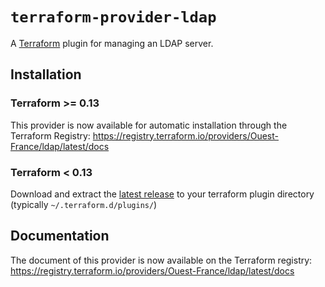 # `terraform-provider-ldap`

A [Terraform](https://www.terraform.io) plugin for managing an LDAP server.

## Installation

### Terraform >= 0.13

This provider is now available for automatic installation through the Terraform Registry: https://registry.terraform.io/providers/Ouest-France/ldap/latest/docs

### Terraform < 0.13

Download and extract the [latest
release](https://github.com/Ouest-France/terraform-provider-ldap/releases/latest) to
your terraform plugin directory (typically `~/.terraform.d/plugins/`)

## Documentation

The document of this provider is now available on the Terraform registry: https://registry.terraform.io/providers/Ouest-France/ldap/latest/docs
